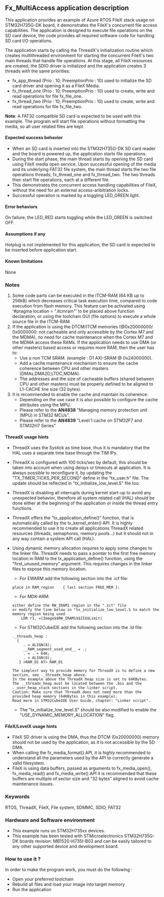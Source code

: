 
## <b>Fx_MultiAccess application description</b>

This application provides an example of Azure RTOS FileX stack usage on STM32H735G-DK board, it demonstrates the FileX's concurrent file access capabilities. The application is designed to execute file operations on the SD card device, the code provides all required software code for handling SD card I/O operations.

The application starts by calling the ThreadX's initialization routine which creates multithreaded environment for starting the concurrent FileX's two main threads that handle file operations. At this stage, all FileX resources are created, the SDIO driver is initialized and the application creates 3 threads with the same priorities:

  - fx_app_thread  (Prio : 10; PreemptionPrio : 10) used to initialize the SD card driver and opening it as a FileX Media.
  - fx_thread_one  (Prio : 10; PreemptionPrio : 10) used to create, write and read operations for file fx_file_one.
  - fx_thread_two  (Prio : 10; PreemptionPrio : 10) used to create, write and read operations for file fx_file_two.

<b>Note</b>:
A FAT32 compatible SD card is expected to be used with this example. The program will start file operations without formatting the media, so all user related files are kept.

#### <b>Expected success behavior</b>

- When an SD card is inserted into the STM32H735G-DK SD card reader and the board is powered up, the application starts file operations.
- During the start phase, the main thread starts by opening the SD card using FileX media open service. Upon successful opening of the media and its underlying FAT32 file
  system, the main thread starts the two file operations threads, fx_thread_one and fx_thread_two. The two threads then start file operations, each at a different file.
- This demonstrates the concurrent access handling capabilities of FileX, without the need for an external access-aribitration locks.
- Successful operation is marked by a toggling LED_GREEN light.

#### <b>Error behaviors</b>

On failure, the LED_RED starts toggling while the LED_GREEN is switched OFF.

#### <b>Assumptions if any</b>

Hotplug is not implemented for this application, the SD card is expected to be inserted before application start.

#### <b>Known limitations</b>

None

### <b>Notes</b>

 1. Some code parts can be executed in the ITCM-RAM (64 KB up to 256kB) which decreases critical task execution time, compared to code execution from flash memory. This feature can be activated using '#pragma location = ".itcmram"' to be placed above function declaration, or using the toolchain GUI (file options) to execute a whole source file in the ITCM-RAM.
 2.  If the application is using the DTCM/ITCM memories (@0x20000000/ 0x0000000: not cacheable and only accessible by the Cortex M7 and the MDMA), no need for cache maintenance when the Cortex M7 and the MDMA access these RAMs. If the application needs to use DMA (or other masters) based access or requires more RAM, then the user has to:
      - Use a non TCM SRAM. (example : D1 AXI-SRAM @ 0x24000000).
      - Add a cache maintenance mechanism to ensure the cache coherence between CPU and other masters (DMAs,DMA2D,LTDC,MDMA).
      - The addresses and the size of cacheable buffers (shared between CPU and other masters) must be properly defined to be aligned to L1-CACHE line size (32 bytes).
 3.  It is recommended to enable the cache and maintain its coherence:
      - Depending on the use case it is also possible to configure the cache attributes using the MPU.
      - Please refer to the **AN4838** "Managing memory protection unit (MPU) in STM32 MCUs".
      - Please refer to the **AN4839** "Level 1 cache on STM32F7 and STM32H7 Series"

#### <b>ThreadX usage hints</b>

 - ThreadX uses the Systick as time base, thus it is mandatory that the HAL uses a separate time base through the TIM IPs.
 - ThreadX is configured with 100 ticks/sec by default, this should be taken into account when using delays or timeouts at application. It is always possible to reconfigure it, by updating the "TX_TIMER_TICKS_PER_SECOND" define in the "tx_user.h" file. The update should be reflected in "tx_initialize_low_level.S" file too.
 - ThreadX is disabling all interrupts during kernel start-up to avoid any unexpected behavior, therefore all system related call (HAL) should be done either at the beginning of the application or inside the thread entry functions.
 - ThreadX offers the "tx_application_define()" function, that is automatically called by the tx_kernel_enter() API.
   It is highly recommended to use it to create all applications ThreadX related resources (threads, semaphores, memory pools...)  but it should not in any way contain a system API call (HAL).
 - Using dynamic memory allocation requires to apply some changes to the linker file.
   ThreadX needs to pass a pointer to the first free memory location in RAM to the tx_application_define() function,
   using the "first_unused_memory" argument.
   This requires changes in the linker files to expose this memory location.
    + For EWARM add the following section into the .icf file:
     ```
     place in RAM_region    { last section FREE_MEM };
     ```
    + For MDK-ARM:
    ```
    either define the RW_IRAM1 region in the ".sct" file
    or modify the line below in "tx_initialize_low_level.S to match the memory region being used
        LDR r1, =|Image$$RW_IRAM1$$ZI$$Limit|
    ```
    + For STM32CubeIDE add the following section into the .ld file:
    ```
    ._threadx_heap :
      {
         . = ALIGN(8);
         __RAM_segment_used_end__ = .;
         . = . + 64K;
         . = ALIGN(8);
       } >RAM_D1 AT> RAM_D1
    ```

       The simplest way to provide memory for ThreadX is to define a new section, see ._threadx_heap above.
       In the example above the ThreadX heap size is set to 64KBytes.
       The ._threadx_heap must be located between the .bss and the ._user_heap_stack sections in the linker script.
       Caution: Make sure that ThreadX does not need more than the provided heap memory (64KBytes in this example).
       Read more in STM32CubeIDE User Guide, chapter: "Linker script".

    + The "tx_initialize_low_level.S" should be also modified to enable the "USE_DYNAMIC_MEMORY_ALLOCATION" flag.


#### <b>FileX/LevelX usage hints</b>

- FileX SD driver is using the DMA, thus the DTCM (0x20000000) memory should not be used by the application, as it is not accessible by the SD DMA.
- When calling the fx_media_format() API, it is highly recommended to understand all the parameters used by the API to correctly generate a valid filesystem.
- FileX is using data buffers, passed as arguments to fx_media_open(), fx_media_read() and fx_media_write() API it is recommended that these buffers are multiple of sector size and "32 bytes" aligned to avoid cache maintenance issues.

### <b>Keywords</b>

RTOS, ThreadX, FileX, File system, SDMMC, SDIO, FAT32

### <b>Hardware and Software environment</b>

  - This example runs on STM32H735xx devices.
  - This example has been tested with STMicroelectronics STM32H735G-DK boards revision: MB1520-H735I-B02
    and can be easily tailored to any other supported device and development board.

### <b>How to use it ?</b>

In order to make the program work, you must do the following :

  - Open your preferred toolchain
  - Rebuild all files and load your image into target memory
  - Run the application
